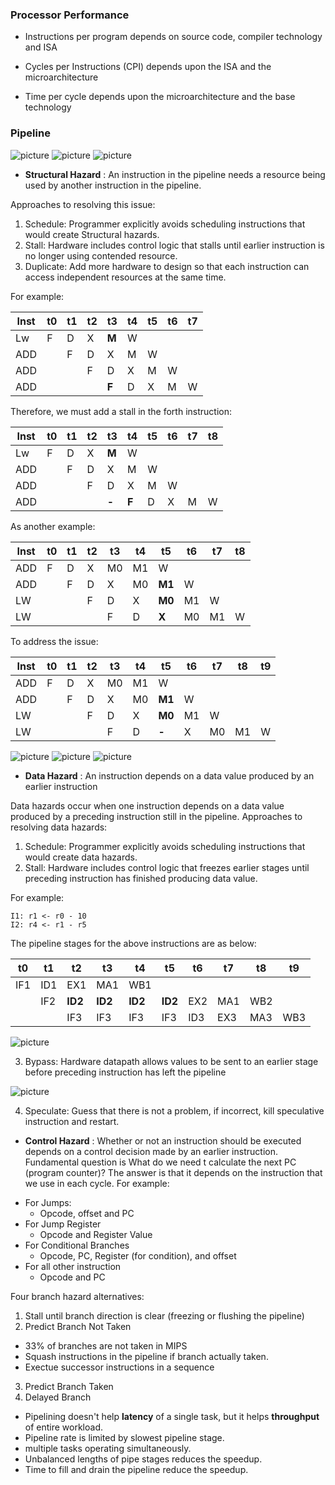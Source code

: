 
### Processor Performance
* Instructions per program depends on source code, compiler technology and ISA

* Cycles per Instructions (CPI) depends upon the ISA and the microarchitecture

* Time per cycle depends upon the microarchitecture and the base technology

### Pipeline
![picture](data/pipeline.png)
![picture](data/1.png)
![picture](data/2.png)
* **Structural Hazard** : An instruction in the pipeline needs a resource being used by another instruction in the pipeline.

Approaches to resolving this issue:
1. Schedule: Programmer explicitly avoids scheduling instructions that would create Structural hazards.
2. Stall: Hardware includes control logic that stalls until earlier instruction is no longer using contended resource.
3. Duplicate: Add more hardware to design so that each instruction can access independent resources at the same time.

For example:

|__Inst__|t0|t1|t2|t3|t4|t5|t6|t7|
|------|--------|---|---|---|---|---|---|---|
|Lw|F|D|X|__M__|W|
|ADD||F|D|X|M|W|
|ADD|||F|D|X|M|W|
|ADD||||__F__|D|X|M|W|

Therefore, we must add a stall in the forth instruction:

|__Inst__|t0|t1|t2|t3|t4|t5|t6|t7|t8|
|------|--------|---|---|---|---|---|---|---|---|
|Lw|F|D|X|__M__|W|
|ADD||F|D|X|M|W|
|ADD|||F|D|X|M|W|
|ADD||||__-__|__F__|D|X|M|W|

As another example:

|__Inst__|t0|t1|t2|t3|t4|t5|t6|t7|t8|
|------|--------|---|---|---|---|---|---|---|---|
|ADD|F|D|X|M0|M1|W|
|ADD||F|D|X|M0|__M1__|W|
|LW|||F|D|X|__M0__|M1|W
|LW||||F|D|__X__|M0|M1|W|

To address the issue:

|__Inst__|t0|t1|t2|t3|t4|t5|t6|t7|t8|t9|
|------|--------|---|---|---|---|---|---|---|---|---|
|ADD|F|D|X|M0|M1|W|
|ADD||F|D|X|M0|__M1__|W|
|LW|||F|D|X|__M0__|M1|W
|LW||||F|D|__-__|X|M0|M1|W|

![picture](data/3.png)
![picture](data/4.png)
![picture](data/5.png)

* **Data Hazard** : An instruction depends on a data value produced by an earlier instruction

Data hazards occur when one instruction depends on a data value produced by a preceding instruction still in the pipeline. Approaches to resolving data hazards:
1. Schedule: Programmer explicitly avoids scheduling instructions that would create data hazards.
2. Stall: Hardware includes control logic that freezes earlier stages until preceding instruction has finished producing data value.

For example:
```
I1: r1 <- r0 - 10
I2: r4 <- r1 - r5
```
The pipeline stages for the above instructions are as below:

|t0|t1|t2|t3|t4|t5|t6|t7|t8|t9|
|--------|---|---|---|---|---|---|---|---|---|
|IF1|ID1|EX1|MA1|WB1|
|   |IF2|__ID2__|__ID2__|__ID2__|__ID2__|EX2|MA1|WB2|
|   |   |IF3|IF3|IF3|IF3|ID3|EX3|MA3|WB3|

![picture](data/6.png)

3. Bypass: Hardware datapath allows values to be sent to an earlier stage before preceding instruction has left the pipeline

![picture](data/7.png)

4. Speculate: Guess that there is not a problem, if incorrect, kill speculative instruction and restart.



* **Control Hazard** : Whether or not an instruction should be executed depends on a control decision made by an earlier instruction. Fundamental question is What do we need t calculate the next PC (program counter)? The answer is that it depends on the instruction that we use in each cycle. For example:
- For Jumps:
  - Opcode, offset and PC
- For Jump Register
  - Opcode and Register Value
- For Conditional Branches
  - Opcode, PC, Register (for condition), and offset
- For all other instruction
  - Opcode and PC

Four branch hazard alternatives:
1. Stall until branch direction is clear (freezing or flushing the pipeline)
2. Predict Branch Not Taken
  * 33% of branches are not taken in MIPS
  * Squash instructions in the pipeline if branch actually taken.
  * Exectue successor instructions in a sequence
3. Predict Branch Taken
4. Delayed Branch


* Pipelining doesn't help **latency** of a single task, but it helps **throughput** of entire workload.
* Pipeline rate is limited by slowest pipeline stage.
* multiple tasks operating simultaneously.
* Unbalanced lengths of pipe stages reduces the speedup.
* Time to fill and drain the pipeline reduce the speedup.   
